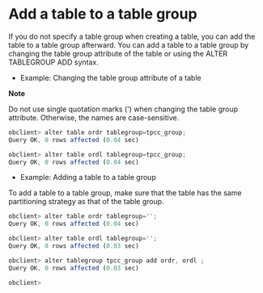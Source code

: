 Add a table to a table group 
=================================================



If you do not specify a table group when creating a table, you can add the table to a table group afterward. You can add a table to a table group by changing the table group attribute of the table or using the ALTER TABLEGROUP ADD syntax. 

* Example: Changing the table group attribute of a table

  



**Note**

Do not use single quotation marks (') when changing the table group attribute. Otherwise, the names are case-sensitive.

```javascript
obclient> alter table ordr tablegroup=tpcc_group;
Query OK, 0 rows affected (0.04 sec)

obclient> alter table ordl tablegroup=tpcc_group;
Query OK, 0 rows affected (0.04 sec)
```



* Example: Adding a table to a table group




To add a table to a table group, make sure that the table has the same partitioning strategy as that of the table group. 

```javascript
obclient> alter table ordr tablegroup='';
Query OK, 0 rows affected (0.04 sec)

obclient> alter table ordl tablegroup='';
Query OK, 0 rows affected (0.03 sec)

obclient> alter tablegroup tpcc_group add ordr, ordl ;
Query OK, 0 rows affected (0.03 sec)

obclient>
```



